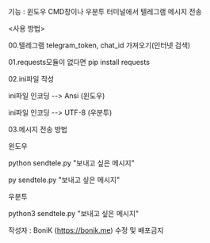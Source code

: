 기능 : 윈도우 CMD창이나 우분투 터미널에서 텔레그램 메시지 전송

<사용 방법>

00.텔레그램 telegram_token, chat_id 가져오기(인터넷 검색)

01.requests모듈이 없다면 pip install requests

02.ini파일 작성

   ini파일 인코딩 --> Ansi (윈도우)
   
   ini파일 인코딩 --> UTF-8 (우분투)
   
03.메시지 전송 방법

   윈도우
   
   python sendtele.py "보내고 싶은 메시지"
   
   py sendtele.py "보내고 싶은 메시지"
   
   우분투
   
   python3 sendtele.py "보내고 싶은 메시지"   
   

작성자 : BoniK (https://bonik.me) 수정 및 배포금지
